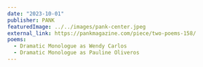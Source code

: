 ```yaml
---
date: "2023-10-01"
publisher: PANK
featuredImage: ../../images/pank-center.jpeg
external_link: https://pankmagazine.com/piece/two-poems-158/
poems: 
  - Dramatic Monologue as Wendy Carlos
  - Dramatic Monologue as Pauline Oliveros
---
```

